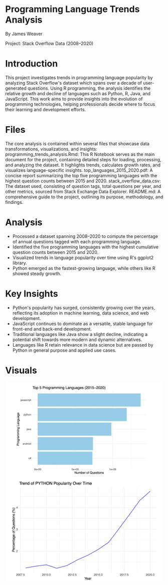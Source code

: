 # Programming Language Trends Analysis

By James Weaver

Project: Stack Overflow Data (2008–2020)

# Introduction
This project investigates trends in programming language popularity by analyzing Stack Overflow's dataset which spans over a decade of user-generated questions. Using R programming, the analysis identifies the relative growth and decline of languages such as Python, R, Java, and JavaScript. This work aims to provide insights into the evolution of programming technologies, helping professionals decide where to focus their learning and development efforts.

# Files
The core analysis is contained within several files that showcase data transformations, visualizations, and insights:
programming_trends_analysis.Rmd: This R Notebook serves as the main document for the project, containing detailed steps for loading, processing, and analyzing the dataset. It highlights trends, calculates growth rates, and visualizes language-specific insights.
top_languages_2015_2020.pdf: A concise report summarizing the top five programming languages with the highest question counts between 2015 and 2020.
stack_overflow_data.csv: The dataset used, consisting of question tags, total questions per year, and other metrics, sourced from Stack Exchange Data Explorer.
README.md: A comprehensive guide to the project, outlining its purpose, methodology, and findings.

# Analysis
- Processed a dataset spanning 2008–2020 to compute the percentage of annual questions tagged with each programming language.
- Identified the five programming languages with the highest cumulative question counts between 2015 and 2020.
- Visualized trends in language popularity over time using R's ggplot2 library.
- Python emerged as the fastest-growing language, while others like R showed steady growth.

# Key Insights
- Python's popularity has surged, consistently growing over the years, reflecting its adoption in machine learning, data science, and web development.
- JavaScript continues to dominate as a versatile, stable language for front-end and back-end development.
- Traditional languages like Java show a slight decline, indicating a potential shift towards more modern and dynamic alternatives.
- Languages like R retain relevance in data science but are passed by Python in general purpose and applied use cases.

# Visuals
![Screenshot Description](image1.png)
![Screenshot Description](image2.png)
